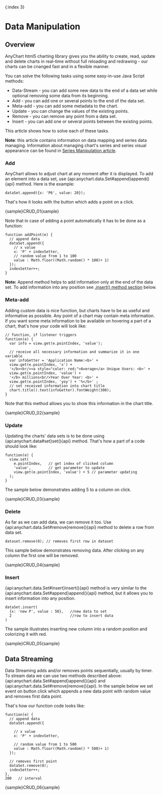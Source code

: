 {:index 3}
# Data Manipulation

## Overview

AnyChart html5 charting library gives you the ability to create, read, update and delete charts in real-time without full reloading and redrawing - our charts can be cnanged fast and in a flexible manner.

You can solve the following tasks using some easy-in-use Java Script methods:

* Data-Stream - you can add some new data to the end of a data set while optional removing some data from its beginning. 
* Add - you can add one or several points to the end of the data set.
* Meta-add - you can add some metadata to the chart.
* Update - you can change the values of the existing points.
* Remove - you can remove any point from a data set.
* Insert - you can add one or several points between the existing points.

This article shows how to solve each of these tasks.

**Note**: this article contains information on data mapping and series data managing. Information about managing chart's series and series visual appearance can be found in [Series Manipulation article](../Working_with_Data/Series_Manipulation).

### Add

AnyChart allows to adjust chart at any moment after it is displayed. To add an element into a data set, use {api:anychart.data.Set#append}append(){api} method. 
Here is the example:

```
dataSet.append({x: 'P6', value: 20});
```

That's how it looks with the button which adds a point on a click.

{sample}CRUD\_01{sample}

Note that in case of adding a point automatically it has to be done as a function:

```
function addPoint(e) {
  // append data
  dataSet.append({
    // x value
    x: 'P' + indexSetter,
    // random value from 1 to 100
    value : Math.floor((Math.random() * 100)+ 1)
  });
  indexSetter++;
}
```

**Note:**
Append method helps to add information only at the end of the data set. To add information into any position see [.insert() method section](#insert) below.

### Meta-add

Adding custom data is nice function, but charts have to be as useful and informative as possible. Any point of a chart may contain meta information. If you want some meta information to be available on hovering a part of a chart, that's how your code will look like: 

```
// function, if listener triggers
function(e) {
  var info = view.get(e.pointIndex, 'value');

  // receive all necessary information and summarize it in one variable
  var infoGetter = 'Application Name:<b>' +
  view.get(e.pointIndex, 'x') +
  '</b><br/><a style="color: red;">Average</a> Unique Users: <b>' +
  view.get(e.pointIndex, 'value') +
  '</b> millions<br/>Year Over Year: <b>' +
  view.get(e.pointIndex, 'yoy') + '%</b>' ;
  // set received information into chart title
  chart.title().text(infoGetter).fontWeight(300);
}
```

Note that this method allows you to show this information in the chart title.

{sample}CRUD\_02{sample}

### Update

Updating the charts' data sets is to be done using {api:anychart.data#set}set(){api} method. That's how a part of a code should look like:

```
function(e) {
  view.set(
    e.pointIndex,   // get index of clicked column
    'value',        // get parameter to update
    view.get(e.pointIndex, 'value') + 5 // parameter updating
  );
}
```
The sample below demonstrates adding 5 to a column on click.

{sample}CRUD\_03{sample}

### Delete

As far as we can add data, we can remove it too. Use {api:anychart.data.Set#remove}remove(){api} method to delete a row from data set.

```
dataset.remove(0); // removes first row in dataset
```

This sample below demonstrates removing data. After clicking on any column the first one will be removed. 

{sample}CRUD\_04{sample}

### Insert

{api:anychart.data.Set#insert}insert(){api} method is very similar to the {api:anychart.data.Set#append}append(){api} method, but it allows you to insert information into any position.

```
dataSet.insert(
  {x: 'new P', value : 50},   //new data to set
  2                           //row to insert data
)
```

The sample illustrates inserting new column into a random position and colorizing it with red.

{sample}CRUD\_05{sample}

## Data Streaming

Data Streaming adds and/or removes points sequentially, usually by timer. To stream data we can use two methods described above: {api:anychart.data.Set#append}append(){api} and {api:anychart.data.Set#remove}remove(){api}. In the sample below we set event on button click which appends a new data point with random value and removes first data point.

That's how our function code looks like:

```
function(e) {
  // append data
  dataSet.append({

    // x value
    x: 'P' + indexSetter,

    // random value from 1 to 500
    value : Math.floor((Math.random() * 500)+ 1)
  });

  // removes first point
  dataSet.remove(0);
  indexSetter++;
}, 
200   // interval 
```

{sample}CRUD\_06{sample}
